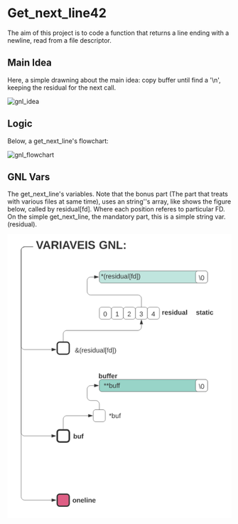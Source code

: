 <h1><b>Get_next_line42</b></h1>

The aim of this project is to code a function that returns a line ending with a newline, read from a file descriptor.

<h2><b>Main Idea</b></h2>

Here, a simple drawning about the main idea: copy buffer until find a '\n', keeping the residual for the next call.

![gnl_idea](img/gnl_idea.png)

<h2><b>Logic</b></h2>

Below, a get_next_line's flowchart:

![gnl_flowchart](img/gnl_flowchart.png)

<h2><b>GNL Vars</b></h2>

The get_next_line's variables. 
Note that the bonus part (The part that treats with various files at same time), uses an string''s array, like shows the figure below, called by residual[fd]. Where each position referes to particular FD. 
On the simple get_next_line, the mandatory part, this is a simple string var.(residual).

![gnl_vars](imgs/gnl_vars.png)

